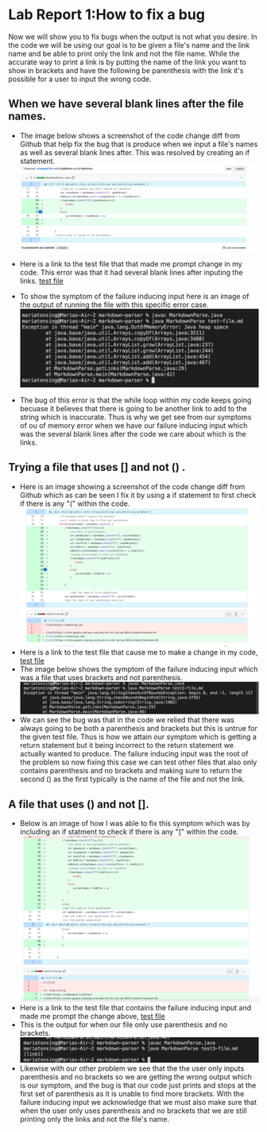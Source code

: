 # Lab Report 1:How to fix a bug
Now we will show you to fix bugs when the output is 
not what you desire. 
In the code we will be using our goal is to be given a file's name and the link name and be able to print only the link and not the file name. While the accurate way to print a link is by putting the name of the link you want to show in brackets and have the following be parenthesis with the link it's possible for a user to input the wrong code.

## When we have several blank lines after the file names.
* The image below shows a screenshot of the code change diff from Github that help
fix the bug that is produce when we input a file's names as well as several blank lines after. This was resolved by creating an if statement.
![Image](image1.png)
* Here is a link to the test file that that made me prompt change in my code. This 
error was that it had several blank lines after inputing the links.
[test file](https://github.com/mtonsing/markdown-parser/blob/main/test-file.md)
* To show the symptom of the failure inducing input here is an image of the output of running the file with this specific error case.
![Image](erorrforseverallines.png)

*  The bug of this error is that the while loop within my code keeps going becuase
it believes that there is going to be another link to add to the string which is inaccurate. Thus is why we get see from our symptoms of ou of memory error when we have our failure inducing input which was the several blank lines after the code we care about which is the links. 
## Trying a file that uses [] and not () .
* Here is an image showing a screenshot of the code change diff from Github which as can be seen I fix it by using a if statement to first check if there is any "(" within the code.
![Image](newimage3.png)
* Here is a link to the test file that cause me to make a change in my code,
[test file](https://github.com/mtonsing/markdown-parser/blob/main/test2-file.md)
* The image below shows the symptom of the failure inducing input which was a file that uses brackets and not parenthesis. 
![Image](Error2.png)
* We can see the bug was that in the code we relied that there was always going to be both a parenthesis and brackets but this is untrue for the given test file. Thus is how we attain our symptom which is getting a return statement but it being incorrect to the return statement we actually wanted to produce. The failure inducing input was the root of the problem so now fixing this case we can test other files that also only contains parenthesis and no brackets and making sure to return the second () as the first typically is the name of the file and not the link. 
## A file that uses () and not [].
* Below is an image of how I was able to fix this symptom which was by including an if statment to check if there is any "[" within the code. 
![Image](fixederror3.png)
* Here is a link to the test file that contains the failure inducing input and made me prompt the change above,
[test file](https://github.com/mtonsing/markdown-parser/blob/main/test3-file.md)
* This is the output for when our file only use parenthesis and no brackets.
![Image](error3.png)
* Likewise with our other problem we see that the the user only inputs parenthesis and no brackets so we are getting the wrong output which is our symptom, and the bug is that our code just prints and stops at the first set of parenthesis as it is unable to find more brackets. With the failure inducing input we acknowledge that we must also make sure that when the user only uses parenthesis and no brackets that we are still printing only the links and not the file's name. 

